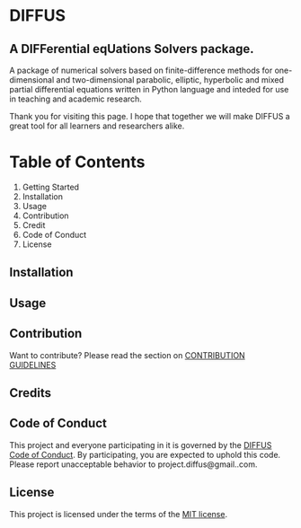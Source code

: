 # DIFFUS
## A DIFFerential eqUations Solvers package.

A package of numerical solvers based on finite-difference methods for one-dimensional and two-dimensional parabolic, elliptic, hyperbolic and mixed partial differential equations written in Python language and inteded for use in teaching and academic research.

Thank you for visiting this page. I hope that together we will make DIFFUS a great tool for all learners and researchers alike.


# Table of Contents
1. Getting Started
2. Installation
3. Usage
4. Contribution
5. Credit
6. Code of Conduct
7. License


## Installation

## Usage

## Contribution

Want to contribute? Please read the section on [CONTRIBUTION GUIDELINES](CONTRIBUTING.md)

## Credits

## Code of Conduct

This project and everyone participating in it is governed by the [DIFFUS Code of Conduct](CODE-OF-CONDUCT.md). By participating, you are expected to uphold this code.
Please report unacceptable behavior to project.diffus@gmail..com.

## License
This project is licensed under the terms of the [MIT license](LICENSE.md).



